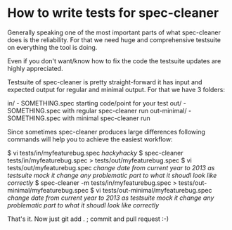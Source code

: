 How to write tests for spec-cleaner
===================================

Generally speaking one of the most important parts of what spec-cleaner does is
the reliability. For that we need huge and comprehensive testsuite on
everything the tool is doing.

Even if you don't want/know how to fix the code the testsuite updates are
highly appreciated.

Testsuite of spec-cleaner is pretty straight-forward it has input and expected
output for regular and minimal output. For that we have 3 folders:

  in/ - SOMETHING.spec starting code/point for your test
  out/ - SOMETHING.spec with regular spec-cleaner run
  out-minimal/ - SOMETHING.spec with minimal spec-cleaner run

Since sometimes spec-cleaner produces large differences following commands will
help you to achieve the easiest workflow:

$ vi tests/in/myfeaturebug.spec
*hackyhacky*
$ spec-cleaner tests/in/myfeaturebug.spec > tests/out/myfeaturebug.spec
$ vi tests/out/myfeaturebug.spec
*change date from current year to 2013 as testsuite mock it*
*change any problematic part to what it shoudl look like correctly*
$ spec-cleaner -m tests/in/myfeaturebug.spec > tests/out-minimal/myfeaturebug.spec
$ vi tests/out-minimal/myfeaturebug.spec
*change date from current year to 2013 as testsuite mock it*
*change any problematic part to what it shoudl look like correctly*

That's it. Now just git add . ; commit and pull request :-)
